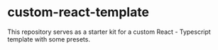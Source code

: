 # custom-react-template
This repository serves as a starter kit for a custom React - Typescript template with some presets.
